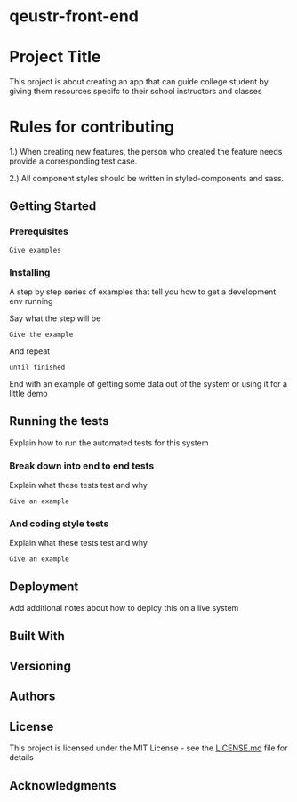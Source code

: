 # qeustr-front-end

# Project Title

  This project is about creating an app that can guide college student by giving them resources specifc to their school instructors and classes

# Rules for contributing 

1.) When creating new features, the person who created the feature needs provide a corresponding test case.

2.) All component styles should be written in styled-components and sass.


## Getting Started



### Prerequisites


```
Give examples
```

### Installing

A step by step series of examples that tell you how to get a development env running

Say what the step will be

```
Give the example
```

And repeat

```
until finished
```

End with an example of getting some data out of the system or using it for a little demo

## Running the tests

Explain how to run the automated tests for this system

### Break down into end to end tests

Explain what these tests test and why

```
Give an example
```

### And coding style tests

Explain what these tests test and why

```
Give an example
```

## Deployment

Add additional notes about how to deploy this on a live system

## Built With


## Versioning


## Authors


## License

This project is licensed under the MIT License - see the [LICENSE.md](LICENSE.md) file for details

## Acknowledgments

